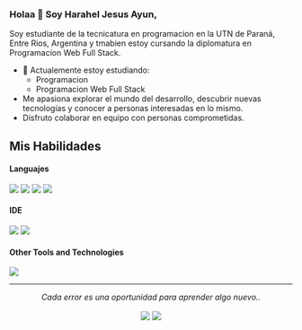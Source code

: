 ### Holaa 👋 Soy Harahel Jesus Ayun,

Soy estudiante de la tecnicatura en programacion en la UTN de Paraná, Entre Rios, Argentina y tmabien estoy cursando la diplomatura en Programacion Web Full Stack.

- 🔭 Actualemente estoy estudiando:
	- Programacion
	- Programacion Web Full Stack
- Me apasiona explorar el mundo del desarrollo, descubrir nuevas tecnologías y conocer a personas interesadas en lo mismo.
- Disfruto colaborar en equipo con personas comprometidas.

## Mis Habilidades

<h4> Languajes </h4>
<span> 
  <img src="https://img.shields.io/badge/HTML5-E34F26?style=for-the-badge&logo=html5&logoColor=white">
  <img src="https://img.shields.io/badge/CSS3-1572B6?style=for-the-badge&logo=css3&logoColor=white">
  <img src="https://img.shields.io/badge/JavaScript-F7DF1E?style=for-the-badge&logo=javascript&logoColor=black">
  <img src="http://www.w3.org/2000/svg">
</span>


<h4> IDE </h4>
<span>
<img src="https://img.icons8.com/?size=100&id=y7WGoWNuIWac&format=png&color=000000">
<img src="[https://img.shields.io/badge/Visual_Studio_Code-0078D4?style=for-the-badge&logo=visual%20studio%20code&logoColor=white](https://img.icons8.com/?size=100&id=0OQR1FYCuA9f&format=png&color=000000)">


<h4> Other Tools and Technologies </h4>
<span>
  <img src="https://img.shields.io/badge/Git-F05032?style=for-the-badge&logo=git&logoColor=white">


</span>




    

<hr>
<p align="center">
   <i>Cada error es una oportunidad para aprender algo nuevo..</i>
   <br>
<br>	
<a target="_blank" href="https://www.linkedin.com/in/harahel-ayun-4aa1b330b/"><img src="https://img.shields.io/badge/-LinkedIn-0077B5?style=for-the-badge&logo=Linkedin&logoColor=white"></img></a>
<a target="_blank" href="harahelayun54@gmail.com"><img src="https://img.shields.io/badge/-Gmail-D14836?style=for-the-badge&logo=Gmail&logoColor=white"></img></a>
<br>
</p>
